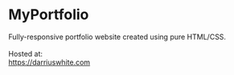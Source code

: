# MyPortfolio

Fully-responsive portfolio website created using pure HTML/CSS. <br /><br />
Hosted at:<br />
https://darriuswhite.com
